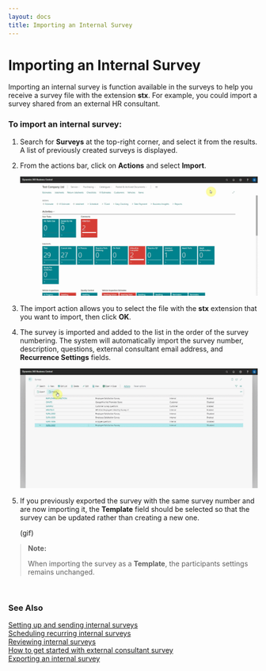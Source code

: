 ```yaml
---
layout: docs
title: Importing an Internal Survey
---
```


# Importing an Internal Survey

Importing an internal survey is function available in the surveys to help you receive a survey file with the extension **stx**. For example, you could import a survey shared from an external HR consultant.

### To import an internal survey:
1. Search for **Surveys** at the top-right corner, and select it from the results. A list of previously created surveys is displayed.
2. From the actions bar, click on **Actions** and select **Import**.

   ![](media/garagehive-internal-surveys0001.gif)

3. The import action allows you to select the file with the **stx** extension that you want to import, then click **OK**.
4. The survey is imported and added to the list in the order of the survey numbering. The system will automatically import the survey number, description, questions, external consultant email address, and **Recurrence Settings** fields.

   ![](media/garagehive-internal-surveys0002.gif)   

5. If you previously exported the survey with the same survey number and are now importing it, the **Template** field should be selected so that the survey can be updated rather than creating a new one.

   (gif)


> **Note:**
>
> When importing the survey as a **Template**, the participants settings remains unchanged.


<br>

### **See Also**

[Setting up and sending internal surveys](garagehive-setting-up-and-sending-internal-surveys.html) \
[Scheduling recurring internal surveys](garagehive-scheduling-recurring-internal-surveys.html) \
[Reviewing internal surveys](reviewing-internal-surveys.html) \
[How to get started with external consultant survey](garagehive-how-to-get-started-with-external-consultant-survey.html) \
[Exporting an internal survey](garagehive-exporting-an-internal-survey.html)